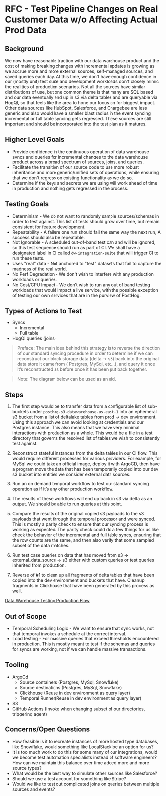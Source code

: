 # RFC - Test Pipeline Changes on Real Customer Data w/o Affecting Actual Prod Data

## Background

We now have reasonable traction with our data warehouse product and the cost of making breaking changes with
incremental updates is growing as we accrue more and more external sources, self-managed sources, and saved queries each
day. At this time, we don't have enough confidence in our (mostly unit) test suite and development workloads don't
closely mimic the realities of production scenarios. Not all the sources have similar distributions of use, but one
common theme is that many are SQL based and our data eventually end up in s3 via delta tables and are queryable via
HogQl, so that feels like the area to hone our focus on for biggest impact. Other data sources like HubSpot, Salesforce,
and Chargebee are less generic and also would have a smaller blast radius in the event syncing incremental or full table
syncing gets regressed. These sources are still important and should be incorporated into the test plan as it matures.

## Higher Level Goals

- Provide confidence in the continuous operation of data warehouse syncs and queries for incremental changes to the data
  warehouse product across a broad spectrum of sources, joins, and queries.
- Facilitate the transition of our source code to use more robust inheritance and more generic/unified sets of
  operations, while ensuring that we don't regress on existing functionality as we do so.
- Determine if the keys and secrets we are using will work ahead of time in production and nothing gets regressed in the
  process.

## Testing Goals

- Determinism - We do not want to randomly sample sources/schemas in order to test against. This list of tests should
  grow over time, but remain consistent for feature development.
- Repeatability - A failure one run should fail the same way the next run, A success should also be repeatable.
- Not Ignorable - A scheduled out-of-band test can and will be ignored, so this test sequence should run as part of CI.
  We shall have a designated label in CI called `dw-integration-suite` that will trigger CI to run these tests.
- Uses "real" data - Not anchored to "test" datasets that fail to capture the madness of the real world.
- No Perf Degradation - We don't wish to interfere with any production workloads or queries.
- No Cost/CPU Impact - We don’t wish to run any out of band testing workloads that would impact a live service, with the
  possible exception of testing our own services that are in the purview of PostHog.

## Types of Actions to Test

- Syncs
    - Incremental
    - Full table
- HogQl queries (joins)

> Preface: The main idea behind this strategy is to reverse the direction of our standard syncing procedure in order to
> determine if we can reconstruct our block storage data (delta → s3) back into the original data store it came from (
> Postgres, MySql, etc…), and query it once it’s reconstructed as before once it has been put back together.

> Note: The diagram below can be used as an aid.

## Steps

1. The first step would be to transfer data from a configurable list of sub-buckets under
   `posthog-s3-datawarehouse-us-east-1` into an ephemeral s3 bucket from a list of deltalake tables from prod → dev
   environment. Using this approach we can avoid looking at credentials and our Postgres instance. This also means that
   we have very minimal interactions with production as a whole. This would be a file in a test directory that governs
   the resolved list of tables we wish to consistently test against.

2. Reconstruct stateful instances from the delta tables in our CI flow. This would require different processes for
   various providers. For example, for MySql we could take an official image, deploy it with ArgoCD, then have a program
   move the data that has been temporarily copied into our dev s3 bucket into entities we consider external data
   sources.

3. Run an on demand temporal workflow to test our standard syncing operation as if it’s any other production workflow.

4. The results of these workflows will end up back in s3 via delta as an output. We should be able to run queries at
   this point.

5. Compare the results of the original copied s3 payloads to the s3 payloads that went through the temporal processor
   and were synced. This is mostly a parity check to ensure that our syncing process is working as expected. The parity
   check could do a few things for us like check the behavior of the incremental and full table syncs, ensuring that the
   row counts are the same, and then also verify that some sampled subset of the data matches.

6. Run test case queries on data that has moved from s3 → external_data_source → s3 either with custom queries or test
   queries inherited from production.

7. Reverse of #1 to clean up all fragments of delta tables that have been copied into the dev environment and buckets
   that have. Cleanup fragments in Clickhouse that have been generated by this process as well.

[Data Warehouse Testing Production Flow](./images/dw-testing-production-flo.png)

## Out of Scope

- Temporal Scheduling Logic - We want to ensure that sync works, not that temporal invokes a schedule at the correct
  interval.
- Load testing - For massive queries that exceed thresholds encountered in production. This is mostly meant to test if
  the schemas and queries for syncs are working, not if we can handle massive transactions.

## Tooling

- ArgoCd
    - Source containers (Postgres, MySql, Snowflake)
    - Source destinations (Postgres, MySql, Snowflake)
    - Clickhouse (Reuse in dev environment as query layer)
    - Temporal Runner(Reuse in dev environment as query layer)
- S3
- GitHub Actions (Invoke when changing subset of our directories, triggering agent)

## Concerns/Open Questions

- How feasible is it to recreate instances of more hosted type databases, like Snowflake, would something like
  LocalStack be an option for us?
- It is too much work to do this for some many of our integrations, would we become test automation specialists instead
  of software engineers? How can we maintain this balance over time added more and more source types?
- What would be the best way to simulate other sources like Salesforce?
- Should we use a test account for something like Stripe?
- Would we like to test out complicated joins on queries between multiple sources and events? 





